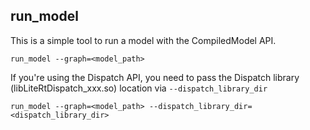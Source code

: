## run_model

This is a simple tool to run a model with the CompiledModel API.

```
run_model --graph=<model_path>
```

If you're using the Dispatch API, you need to pass the Dispatch library
(libLiteRtDispatch_xxx.so) location via `--dispatch_library_dir`

```
run_model --graph=<model_path> --dispatch_library_dir=<dispatch_library_dir>
```
